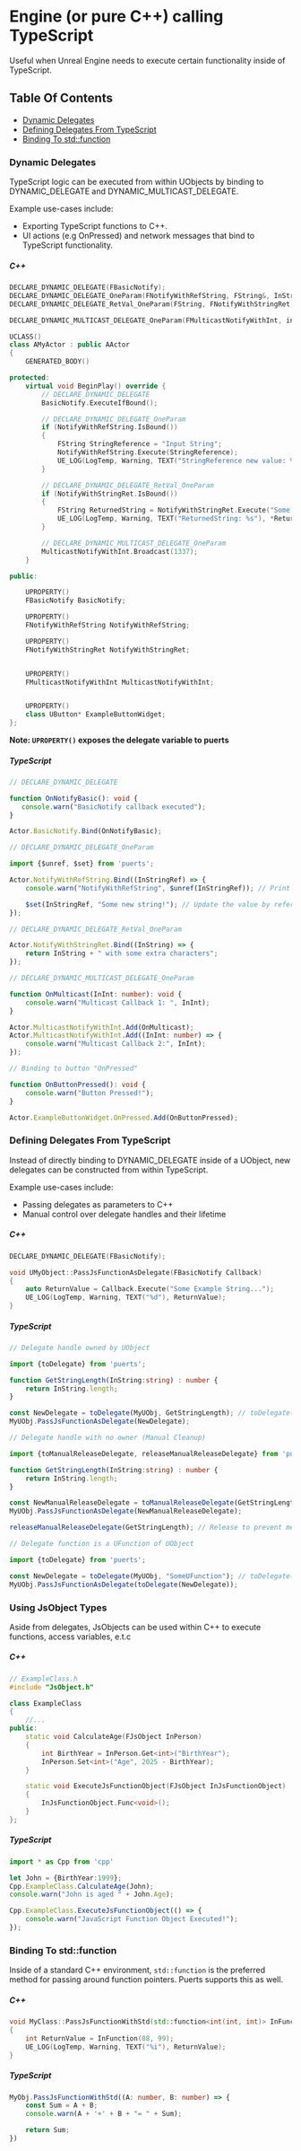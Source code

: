 # Engine (or pure C++) calling TypeScript
Useful when Unreal Engine needs to execute certain functionality inside of TypeScript.

## Table Of Contents
- [Dynamic Delegates](#dynamic_delegate)
- [Defining Delegates From TypeScript](#defining-delegates-from-typescript)
- [Binding To std::function](#binding-to-stdfunction)

### Dynamic Delegates
TypeScript logic can be executed from within UObjects by binding to DYNAMIC_DELEGATE and DYNAMIC_MULTICAST_DELEGATE.

Example use-cases include:
* Exporting TypeScript functions to C++.
* UI actions (e.g OnPressed) and network messages that bind to TypeScript functionality.

##### C++
~~~c++
DECLARE_DYNAMIC_DELEGATE(FBasicNotify);
DECLARE_DYNAMIC_DELEGATE_OneParam(FNotifyWithRefString, FString&, InStringRef);
DECLARE_DYNAMIC_DELEGATE_RetVal_OneParam(FString, FNotifyWithStringRet, FString, InString);

DECLARE_DYNAMIC_MULTICAST_DELEGATE_OneParam(FMulticastNotifyWithInt, int32, InInt);

UCLASS()
class AMyActor : public AActor
{
	GENERATED_BODY()

protected:
    virtual void BeginPlay() override {
        // DECLARE_DYNAMIC_DELEGATE
        BasicNotify.ExecuteIfBound();

        // DECLARE_DYNAMIC_DELEGATE_OneParam
        if (NotifyWithRefString.IsBound())
        {
            FString StringReference = "Input String";
            NotifyWithRefString.Execute(StringReference);
            UE_LOG(LogTemp, Warning, TEXT("StringReference new value: %s"), *StringReference);
        }

        // DECLARE_DYNAMIC_DELEGATE_RetVal_OneParam
        if (NotifyWithStringRet.IsBound())
        {
            FString ReturnedString = NotifyWithStringRet.Execute("Some string");
            UE_LOG(LogTemp, Warning, TEXT("ReturnedString: %s"), *ReturnedString); // "Some string" + " with some extra characters"
        }

        // DECLARE_DYNAMIC_MULTICAST_DELEGATE_OneParam
        MulticastNotifyWithInt.Broadcast(1337);
    }

public:

    UPROPERTY()
    FBasicNotify BasicNotify;

    UPROPERTY()
    FNotifyWithRefString NotifyWithRefString;

    UPROPERTY()
    FNotifyWithStringRet NotifyWithStringRet;


    UPROPERTY()
    FMulticastNotifyWithInt MulticastNotifyWithInt;


    UPROPERTY()
    class UButton* ExampleButtonWidget;
};
~~~

**Note: `UPROPERTY()` exposes the delegate variable to puerts**

##### TypeScript
~~~typescript
// DECLARE_DYNAMIC_DELEGATE

function OnNotifyBasic(): void {
   console.warn("BasicNotify callback executed");
}

Actor.BasicNotify.Bind(OnNotifyBasic);
~~~

~~~typescript
// DECLARE_DYNAMIC_DELEGATE_OneParam

import {$unref, $set} from 'puerts';

Actor.NotifyWithRefString.Bind((InStringRef) => {
    console.warn("NotifyWithRefString", $unref(InStringRef)); // Print the value

    $set(InStringRef, "Some new string!"); // Update the value by reference
});
~~~

~~~typescript
// DECLARE_DYNAMIC_DELEGATE_RetVal_OneParam

Actor.NotifyWithStringRet.Bind((InString) => {
    return InString + " with some extra characters";
});
~~~

~~~typescript
// DECLARE_DYNAMIC_MULTICAST_DELEGATE_OneParam

function OnMulticast(InInt: number): void {
    console.warn("Multicast Callback 1: ", InInt);
}

Actor.MulticastNotifyWithInt.Add(OnMulticast);
Actor.MulticastNotifyWithInt.Add((InInt: number) => {
    console.warn("Multicast Callback 2:", InInt);
});
~~~

~~~typescript
// Binding to button "OnPressed"

function OnButtonPressed(): void {
    console.warn("Button Pressed!");
}

Actor.ExampleButtonWidget.OnPressed.Add(OnButtonPressed);
~~~

### Defining Delegates From TypeScript
Instead of directly binding to DYNAMIC_DELEGATE inside of a UObject, new delegates can be constructed from within TypeScript.

Example use-cases include:
* Passing delegates as parameters to C++
* Manual control over delegate handles and their lifetime

##### C++
~~~c++
DECLARE_DYNAMIC_DELEGATE(FBasicNotify);

void UMyObject::PassJsFunctionAsDelegate(FBasicNotify Callback)
{
    auto ReturnValue = Callback.Execute("Some Example String...");
    UE_LOG(LogTemp, Warning, TEXT("%d"), ReturnValue);
}
~~~

##### TypeScript
~~~typescript
// Delegate handle owned by UObject

import {toDelegate} from 'puerts';

function GetStringLength(InString:string) : number {
    return InString.length;
}

const NewDelegate = toDelegate(MyUObj, GetStringLength); // toDelegate(owOwnerner: UE.Object, Func:Function)
MyUObj.PassJsFunctionAsDelegate(NewDelegate);
~~~

~~~typescript
// Delegate handle with no owner (Manual Cleanup)

import {toManualReleaseDelegate, releaseManualReleaseDelegate} from 'puerts';

function GetStringLength(InString:string) : number {
    return InString.length;
}

const NewManualReleaseDelegate = toManualReleaseDelegate(GetStringLength); // toManualReleaseDelegate(Func:Function)
MyUObj.PassJsFunctionAsDelegate(NewManualReleaseDelegate);

releaseManualReleaseDelegate(GetStringLength); // Release to prevent memory leak
~~~
~~~typescript
// Delegate function is a UFunction of UObject

import {toDelegate} from 'puerts';

const NewDelegate = toDelegate(MyUObj, "SomeUFunction"); // toDelegate(Owner: UE.Object, UFuncName: string)
MyUObj.PassJsFunctionAsDelegate(toDelegate(NewDelegate));
~~~

### Using JsObject Types
Aside from delegates, JsObjects can be used within C++ to execute functions, access variables, e.t.c
##### C++
``` c++
// ExampleClass.h
#include "JsObject.h"

class ExampleClass
{
    //...
public:
    static void CalculateAge(FJsObject InPerson)
    {
        int BirthYear = InPerson.Get<int>("BirthYear");
        InPerson.Set<int>("Age", 2025 - BirthYear);
    }

    static void ExecuteJsFunctionObject(FJsObject InJsFunctionObject)
    {
        InJsFunctionObject.Func<void>();
    }
};
```
##### TypeScript
``` typescript
import * as Cpp from 'cpp'

let John = {BirthYear:1999};
Cpp.ExampleClass.CalculateAge(John);
console.warn("John is aged " + John.Age);

Cpp.ExampleClass.ExecuteJsFunctionObject(() => {
    console.warn("JavaScript Function Object Executed!");
});
```

### Binding To std::function
Inside of a standard C++ environment, `std::function` is the preferred method for passing around function pointers. Puerts supports this as well.

##### C++
~~~c++
void MyClass::PassJsFunctionWithStd(std::function<int(int, int)> InFunction)
{
    int ReturnValue = InFunction(88, 99);
    UE_LOG(LogTemp, Warning, TEXT("%i"), ReturnValue);
}
~~~

##### TypeScript
~~~typescript
MyObj.PassJsFunctionWithStd((A: number, B: number) => {
    const Sum = A + B;
    console.warn(A + '+' + B + "= " + Sum);

    return Sum;
})
~~~